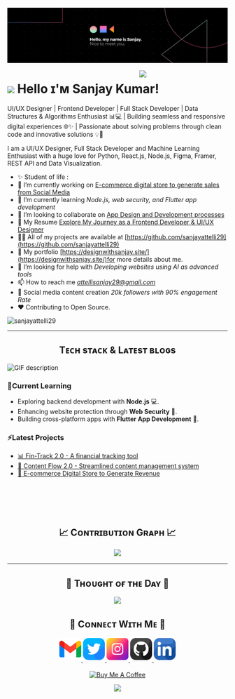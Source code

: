 <!--Banner-->
![sanjay Banner Image](./banner.jpg)

<!--Night Owl image-->
<div>
  <img align="right" width="40%" src="https://owlbertsio-resized.s3.amazonaws.com/Popper.psd.full.png">
</div>

<!--Header Name-->
# <img src="https://emojis.slackmojis.com/emojis/images/1531849430/4246/blob-sunglasses.gif?1531849430" width="30"/>  Hello ɪ'ᴍ Sanjay Kumar! 
UI/UX Designer | Frontend Developer | Full Stack Developer | Data Structures & Algorithms Enthusiast 📊💻 | Building seamless and responsive digital experiences 🌐✨ | Passionate about solving problems through clean code and innovative solutions 💡🚀
<br /> 

<!--Start Intro-->               
<p align="left">I am a UI/UX Designer, Full Stack Developer and Machine Learning Enthusiast with a huge love for Python, React.js, Node.js, Figma, Framer, REST API and Data Visualization. </p>

- ✨ Student of life :
- 🔭 I’m currently working on [E-commerce digital store to generate sales from Social Media](http://editwithsanjay.in/)
- 🌱 I’m currently learning *Node.js, web security, and Flutter app development*
- 👯 I’m looking to collaborate on [App Design and Development processes](https://www.behance.net/attellisanjay/)
- 📄 My Resume [Explore My Journey as a Frontend Developer & UI/UX Designer ](https://storage2.me-qr.com/pdf/02e52d21-3182-40b6-be68-a77f796cbd6b.pdf)
- 👨‍💻 All of my projects are available at [https://github.com/sanjayattelli29](https://github.com/sanjayattelli29)
- 📝 My portfolio [https://designwithsanjay.site/](https://designwithsanjay.site/)for more details about me.
- 🤝 I’m looking for help with *Developing websites using AI as advanced tools*
- 📫 How to reach me *attellisanjay29@gmail.com*
- 📱 Social media content creation *20k followers with 90% engagement Rate*
- ❤ Contributing to Open Source.
<!--End Intro-->

<!--Profile Count Badge-->
<p align="left">
  <img src="https://komarev.com/ghpvc/?username=sanjayattelli29&label=Profile%20views&color=770677&style=for-the-badge&logo=star" alt="sanjayattelli29" style="padding-right:20px;" />
</p>


---


<!--Languages and Tools Section-->       
<h2 align="center">Tᴇᴄʜ sᴛᴀᴄᴋ & Lᴀᴛᴇsᴛ ʙʟᴏɢs</h2> 
<picture>
  <source media="(prefers-color-scheme: dark)" srcset="./Skills_Animation_Dark.gif">
  <source media="(prefers-color-scheme: light)" srcset="./Skills_Animation_White.gif">
  <img align="left" alt="GIF description" src="./Skills_Animation_White.gif">
</picture>
<br />
<h3 align="left">🌱Current Learning</h3>
<ul align="left">
  <li>Exploring backend development with <strong>Node.js</strong> 💻.</li>
  <li>Enhancing website protection through <strong>Web Security</strong> 🔐.</li>
  <li>Building cross-platform apps with <strong>Flutter App Development</strong> 📱.</li>
</ul>

  
<h3 align="left">⚡Latest Projects</h3>
<ul align="left">
  <li><a href="https://github.com/sanjayattelli29/Fin-Track-2.0">📊 Fin-Track 2.0 - A financial tracking tool</a></li>
  <li><a href="https://github.com/sanjayattelli29/content-flow-20">🔄 Content Flow 2.0 - Streamlined content management system</a></li>
  <li><a href="https://buywithsanjay.netlify.app/">🛒 E-commerce Digital Store to Generate Revenue</a></li>
</ul>

<br />
<br />
<br />
<br />


<!--Trophies Section
<h2 align="center">🏆 Gɪᴛʜᴜʙ Tʀᴏᴘʜɪᴇs 🏆</h2>
<p align="center">
  <a href="https://github.com/sanjayattelli29">
    <picture>
      <source media="(prefers-color-scheme: dark)" srcset="https://github-profile-trophy.vercel.app/?username=sanjayattelli29&no-bg=true&row=2&column=6&margin-w=20&margin-h=20&theme=monokai">
      <source media="(prefers-color-scheme: light)" srcset="https://github-profile-trophy.vercel.app/?username=sanjayattelli29&no-bg=true&row=2&column=6&margin-w=20&margin-h=20">
      <img alt="GitHub Trophies" src="https://github-profile-trophy.vercel.app/?username=sanjayattelli29&no-bg=true&no-frame=true&row=2&column=6&margin-w=20&margin-h=20">
    </picture>
  </a>
</p>
<br />-->   

<!--Contribution Graph-->
<h2 align="center">📈 Cᴏɴᴛʀɪʙᴜᴛɪᴏɴ Gʀᴀᴘʜ 📈</h2>
<div align="center">
    <img src="https://github-readme-activity-graph.vercel.app/graph?username=sanjayattelli29&bg_color=220a28&&color=ffffff&line=c56a90&point=ffeb95&area=false&hide_border=false" border-radius="15">
</div>

---

<!--Dynamic Quote card updates everyday at 12 PM--> 
<h2 align="center">🌟 Tʜᴏᴜɢʜᴛ ᴏғ ᴛʜᴇ Dᴀʏ 🌟</h2>

<!--STARTS_HERE_QUOTE_CARD-->
<p align="center">
    <img src="https://readme-daily-quotes.vercel.app/api?author=Aristotle&quote=No%20great%20mind%20has%20ever%20existed%20without%20a%20touch%20of%20madness.&theme=dark&bg_color=220a28&author_color=ffeb95&accent_color=c56a90">
</p>
<!--ENDS_HERE_QUOTE_CARD-->
<!--Contact Section--> 

<h2 align="center">🤝 Cᴏɴɴᴇᴄᴛ Wɪᴛʜ Mᴇ 🤝 </h2>
<div align="center">
  
<a href="mailto:attellisanjay29@gmail.com" target="_blank">
<img src="./gmail.png" width=50 height=50 alt="attellisanjay29@gmail.com" style="margin-bottom: 5px;" />
</a>

<a href="https://twitter.com/SanjayAttelli" target="_blank">
<img src="./twitter.png" width=50 height=50 alt="kiran_a_n" style="margin-bottom: 5px;" />
</a>

<a href="https://www.instagram.com/editwithsanjay/" target="_blank">
<img src="./instagram.png" width=50 height=50 alt="kiran_a_n" style="margin-bottom: 5px;" />
</a>

<a href="https://github.com/sanjayattelli29" target="_blank">
<img src="./github.png" width=50 height=50 alt="Kiran1689" style="margin-bottom: 5px;" />
</a>

<a href="https://www.linkedin.com/in/attelli-sanjay-kumar/" target="_blank">
<img src="./linkedin.png" width=50 height=50 alt="linkedin" style="margin-bottom: 5px;" />
</a>
</div>
<br/>

<!--Buy me a coffee-->
<div align="center">
<a href="https://buymeacoffee.com/attellisanjay" target="_blank"><img src="https://cdn.buymeacoffee.com/buttons/v2/default-yellow.png" alt="Buy Me A Coffee" style="height: 40px !important;width: 200px !important;" ></a>
</div>


<!--Footer--> 
<p align="center">
  <img src="https://capsule-render.vercel.app/api?type=waving&color=gradient&height=65&section=footer"/>
</p>
